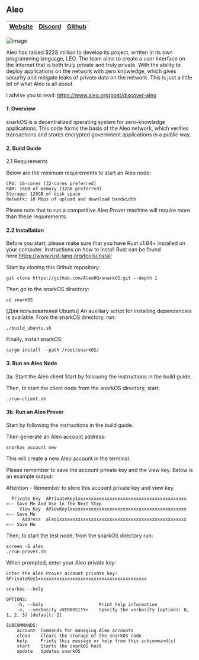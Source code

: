 ## Aleo
[Website](https://www.aleo.org/post/announcing-testnet-3) | [Discord](https://discord.gg/aleohq) | [Github](https://github.com/AleoHQ/snarkOS/) 
| --- | --- | ---
 
![image](https://user-images.githubusercontent.com/57448493/201538555-429fed0a-7950-4c4e-9e97-c6f368708b5d.png)
 
Aleo has raised $228 million to develop its project, written in its own programming language, LEO. The team aims to create a user interface on the Internet that is both truly private and truly private. With the ability to deploy applications on the network with zero knowledge, which gives security and mitigate leaks of private data on the network. This is just a little bit of what Aleo is all about. 

I advise you to read: https://www.aleo.org/post/discover-aleo


#### 1. Overview
snarkOS is a decentralized operating system for zero-knowledge applications. This code forms the basis of the Aleo network, which verifies transactions and stores encrypted government applications in a public way.

#### 2. Build Guide
2.1 Requirements

Below are the minimum requirements to start an Aleo node:
```Shell
CPU: 16-cores (32-cores preferred)
RAM: 16GB of memory (32GB preferred)
Storage: 128GB of disk space
Network: 10 Mbps of upload and download bandwidth
```
Please note that to run a competitive Aleo Prover machine will require more than these requirements.

#### 2.2 Installation
Before you start, please make sure that you have Rust v1.64+ installed on your computer. Instructions on how to install Rust can be found here.https://www.rust-lang.org/tools/install

Start by cloning this Github repository:
```Shell
git clone https://github.com/AleoHQ/snarkOS.git --depth 1
```
Then go to the snarkOS directory:
```Shell
cd snarkOS
```
[Для пользователей Ubuntu] An auxiliary script for installing dependencies is available. From the snarkOS directory, run:
```Shell
./build_ubuntu.sh
```
Finally, install snarkOS:
```Shell
cargo install --path /root/snarkOS/
```
#### 3. Run an Aleo Node
3a. Start the Aleo client
Start by following the instructions in the build guide.

Then, to start the client node from the snarkOS directory, start:
```Shell
./run-client.sh
```
#### 3b. Run an Aleo Prover
Start by following the instructions in the build guide.

Then generate an Aleo account address:
```Shell
snarkos account new 
```
This will create a new Aleo account in the terminal.

Please remember to save the account private key and the view key. Below is an example output:

 Attention - Remember to store this account private key and view key.
```Shell
  Private Key  APrivateKey1xxxxxxxxxxxxxxxxxxxxxxxxxxxxxxxxxxxxxxxxx  <-- Save Me And Use In The Next Step
     View Key  AViewKey1xxxxxxxxxxxxxxxxxxxxxxxxxxxxxxxxxxxxxxxxxxxx  <-- Save Me
      Address  aleo1xxxxxxxxxxxxxxxxxxxxxxxxxxxxxxxxxxxxxxxxxxxxxxxx  <-- Save Me
```     
Then, to start the test node, from the snarkOS directory run:
```Shell
screen -S aleo
./run-prover.sh
```
When prompted, enter your Aleo private key:
```Shell
Enter the Aleo Prover account private key:
APrivateKey1xxxxxxxxxxxxxxxxxxxxxxxxxxxxxxxxxxxxxxxxx
```

```Shell
snarkos --help
```
```
OPTIONS:
    -h, --help                     Print help information
    -v, --verbosity <VERBOSITY>    Specify the verbosity [options: 0, 1, 2, 3] [default: 2]

SUBCOMMANDS:
    account  Commands for managing Aleo accounts
    clean    Clears the storage of the snarkOS node
    help     Prints this message or help from this subcommand(s)
    start    Starts the snarkOS host
    update   Updates snarkOS
```
